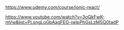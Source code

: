https://www.udemy.com/course/ionic-react/

https://www.youtube.com/watch?v=3oQkFwK-mVw&list=PLsngLoGbAagFEG-jwlpPhGsLzMSQ0tadP
